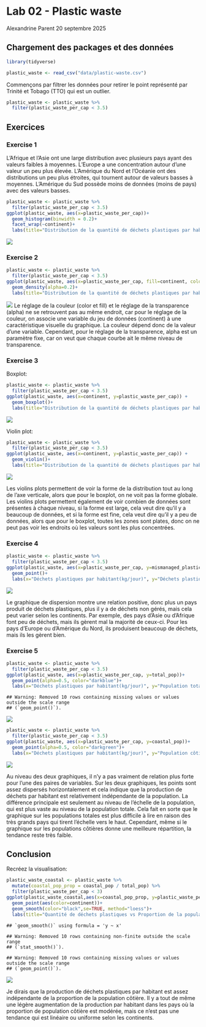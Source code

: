 Lab 02 - Plastic waste
================
Alexandrine Parent
20 septembre 2025

## Chargement des packages et des données

``` r
library(tidyverse) 
```

``` r
plastic_waste <- read_csv("data/plastic-waste.csv")
```

Commençons par filtrer les données pour retirer le point représenté par
Trinité et Tobago (TTO) qui est un outlier.

``` r
plastic_waste <- plastic_waste %>%
  filter(plastic_waste_per_cap < 3.5)
```

## Exercices

### Exercise 1

L’Afrique et l’Asie ont une large distribution avec plusieurs pays ayant
des valeurs faibles à moyennes. L’Europe a une concentration autour
d’une valeur un peu plus élevée. L’Amérique du Nord et l’Océanie ont des
distributions un peu plus étroites, qui tournent autour de valeurs
basses à moyennes. L’Amérique du Sud possède moins de données (moins de
pays) avec des valeurs basses.

``` r
plastic_waste <- plastic_waste %>%
  filter(plastic_waste_per_cap < 3.5)
ggplot(plastic_waste, aes(x=plastic_waste_per_cap))+
  geom_histogram(binwidth = 0.2)+
  facet_wrap(~continent)+
  labs(title="Distribution de la quantité de déchets plastiques par habitant", x="Déchets plastiques par habitant (kg/jour)", y="Nombre de pays")
```

![](lab-02_files/figure-gfm/plastic-waste-continent-1.png)<!-- -->

### Exercise 2

``` r
plastic_waste <- plastic_waste %>%
  filter(plastic_waste_per_cap < 3.5)
ggplot(plastic_waste, aes(x=plastic_waste_per_cap, fill=continent, color=continent)) +
  geom_density(alpha=0.2)+
  labs(title="Distribution de la quantité de déchets plastiques par habitant selon les continents", x="Déchets plastiques par habitant (kg/jour)", y="Densité")
```

![](lab-02_files/figure-gfm/plastic-waste-density-1.png)<!-- --> Le
réglage de la couleur (color et fill) et le réglage de la transparence
(alpha) ne se retrouvent pas au même endroit, car pour le réglage de la
couleur, on associe une variable du jeu de données (continent) à une
caractéristique visuelle du graphique. La couleur dépend donc de la
valeur d’une variable. Cependant, pour le réglage de la transparence,
alpha est un paramètre fixe, car on veut que chaque courbe ait le même
niveau de transparence.

### Exercise 3

Boxplot:

``` r
plastic_waste <- plastic_waste %>%
  filter(plastic_waste_per_cap < 3.5)
ggplot(plastic_waste, aes(x=continent, y=plastic_waste_per_cap)) +
  geom_boxplot()+
  labs(title="Distribution de la quantité de déchets plastiques par habitant selon les continents", x="Continent", y="Déchets plastiques par habitant (kg/jour)")
```

![](lab-02_files/figure-gfm/plastic-waste-boxplot-1.png)<!-- -->

Violin plot:

``` r
plastic_waste <- plastic_waste %>%
  filter(plastic_waste_per_cap < 3.5)
ggplot(plastic_waste, aes(x=continent, y=plastic_waste_per_cap)) +
  geom_violin()+
  labs(title="Distribution de la quantité de déchets plastiques par habitant selon les continents", x="Continent", y="Déchets plastiques par habitant (kg/jour)")
```

![](lab-02_files/figure-gfm/plastic-waste-violin-1.png)<!-- -->

Les violins plots permettent de voir la forme de la distribution tout au
long de l’axe verticale, alors que pour le boxplot, on ne voit pas la
forme globale. Les violins plots permettent également de voir combien de
données sont présentes à chaque niveau, si la forme est large, cela veut
dire qu’il y a beaucoup de données, et si la forme est fine, cela veut
dire qu’il y a peu de données, alors que pour le boxplot, toutes les
zones sont plates, donc on ne peut pas voir les endroits où les valeurs
sont les plus concentrées.

### Exercise 4

``` r
plastic_waste <- plastic_waste %>%
  filter(plastic_waste_per_cap < 3.5)
ggplot(plastic_waste, aes(x=plastic_waste_per_cap, y=mismanaged_plastic_waste_per_cap, color=continent))+
  geom_point()+
  labs(x="Déchets plastiques par habitant(kg/jour)", y="Déchets plastiques non gérés par habitant (kg/jour)", title="Relation entre déchets plastiques et déchets non gérés", color="continent")
```

![](lab-02_files/figure-gfm/plastic-waste-mismanaged-1.png)<!-- -->

Le graphique de dispersion montre une relation positive, donc plus un
pays produit de déchets plastiques, plus il y a de déchets non gérés,
mais cela peut varier selon les continents. Par exemple, des pays d’Asie
ou d’Afrique font peu de déchets, mais ils gèrent mal la majorité de
ceux-ci. Pour les pays d’Europe ou d’Amérique du Nord, ils produisent
beaucoup de déchets, mais ils les gèrent bien.

### Exercise 5

``` r
plastic_waste <- plastic_waste %>%
  filter(plastic_waste_per_cap < 3.5)
ggplot(plastic_waste, aes(x=plastic_waste_per_cap, y=total_pop))+
  geom_point(alpha=0.5, color="darkblue")+
  labs(x="Déchets plastiques par habitant(kg/jour)", y="Population totale", title="Relation entre déchets plastiques par habitant et population totale")
```

    ## Warning: Removed 10 rows containing missing values or values outside the scale range
    ## (`geom_point()`).

![](lab-02_files/figure-gfm/plastic-waste-population-total-1.png)<!-- -->

``` r
plastic_waste <- plastic_waste %>%
  filter(plastic_waste_per_cap < 3.5)
ggplot(plastic_waste, aes(x=plastic_waste_per_cap, y=coastal_pop))+
  geom_point(alpha=0.5, color="darkgreen")+
  labs(x="Déchets plastiques par habitant(kg/jour)", y="Population côtière", title="Relation entre déchets plastiques par habitant et population côtière")
```

![](lab-02_files/figure-gfm/plastic-waste-population-coastal-1.png)<!-- -->

Au niveau des deux graphiques, il n’y a pas vraiment de relation plus
forte pour l’une des paires de variables. Sur les deux graphiques, les
points sont assez dispersés horizontalement et cela indique que la
production de déchets par habitant est relativement indépendante de la
population. La différence principale est seulement au niveau de
l’échelle de la population, qui est plus vaste au niveau de la
population totale. Cela fait en sorte que le graphique sur les
populations totales est plus difficile à lire en raison des très grands
pays qui tirent l’échelle vers le haut. Cependant, même si le graphique
sur les populations côtières donne une meilleure répartition, la
tendance reste très faible.

## Conclusion

Recréez la visualisation:

``` r
plastic_waste_coastal <- plastic_waste %>% 
  mutate(coastal_pop_prop = coastal_pop / total_pop) %>%
  filter(plastic_waste_per_cap < 3)
ggplot(plastic_waste_coastal,aes(x=coastal_pop_prop, y=plastic_waste_per_cap))+
  geom_point(aes(color=continent))+
  geom_smooth(color="black",se=TRUE, method="loess")+
  labs(title="Quantité de déchets plastiques vs Proportion de la population côtière",subtitle="Selon le continent", x="Proportion de la population côtière (Coastal / total population)", y="Nombre de déchets plastiques par habitant")
```

    ## `geom_smooth()` using formula = 'y ~ x'

    ## Warning: Removed 10 rows containing non-finite outside the scale range
    ## (`stat_smooth()`).

    ## Warning: Removed 10 rows containing missing values or values outside the scale range
    ## (`geom_point()`).

![](lab-02_files/figure-gfm/recreate-viz-1.png)<!-- -->

Je dirais que la production de déchets plastiques par habitant est assez
indépendante de la proportion de la population côtière. Il y a tout de
même une légère augmentation de la production par habitant dans les pays
où la proportion de population côtière est modérée, mais ce n’est pas
une tendance qui est linéaire ou uniforme selon les continents.
